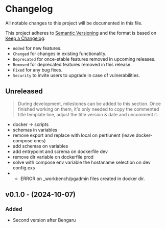 <!-- markdownlint-disable MD024 -->
# Changelog

All notable changes to this project will be documented in this file.

This project adheres to [Semantic Versioning](https://semver.org/spec/v2.0.0.html) and the format is based on [Keep a Changelog](https://keepachangelog.com/en/1.0.0/):

- `Added` for new features.
- `Changed` for changes in existing functionality.
- `Deprecated` for once-stable features removed in upcoming releases.
- `Removed` for deprecated features removed in this release.
- `Fixed` for any bug fixes.
- `Security` to invite users to upgrade in case of vulnerabilities.

## Unreleased

> During development, milestones can be added to this section. Once finished working on them, it's only needed to copy the commented title template line, adjust the title version & date and uncomment it.
<!-- ## v0.0.0 - (0000-00-00) -->

- docker -> scripts
- schemas in variables
- remove export and replace with local on pertiunent (leave docker-compose ones)
- add schemas on variables
- add entrypoint and screma on dockerfile dev
- remove dir variable on dockerfile prod
- solve with compose env variable the hostaname selection on dev config.exs
- - ERROR on _workbench/pgadmin files created in docker dir.

## v0.1.0 - (2024-10-07)

### Added

- Second version after Bengaru
